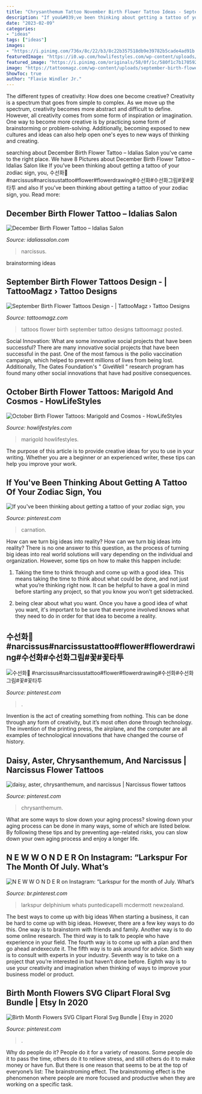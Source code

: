 ```yaml
---
title: "Chrysanthemum Tattoo November Birth Flower Tattoo Ideas - September Birth Flower Tattoos Design -"
description: "If you&#039;ve been thinking about getting a tattoo of your zodiac sign, you"
date: "2023-02-09"
categories:
- "ideas"
tags: ["ideas"]
images:
- "https://i.pinimg.com/736x/8c/22/b3/8c22b357518db9e39782b5cade4ad91b.jpg"
featuredImage: "https://i0.wp.com/howlifestyles.com/wp-content/uploads/2021/08/October-Birth-Flower-Tattoos-2021080204.jpg?w=1080&amp;ssl=1"
featured_image: "https://i.pinimg.com/originals/58/0f/1c/580f1c7b1705923667d71b1b84fb4b16.jpg"
image: "https://tattoomagz.com/wp-content/uploads/september-birth-flower-tattoos-about-flower-tattoos-and-their-meanings-57395.jpg"
ShowToc: true
author: "Flavie Windler Jr."
---
```



The different types of creativity: How does one become creative?
Creativity is a spectrum that goes from simple to complex. As we move up the spectrum, creativity becomes more abstract and difficult to define. However, all creativity comes from some form of inspiration or imagination. One way to become more creative is by practicing some form of brainstorming or problem-solving. Additionally, becoming exposed to new cultures and ideas can also help open one's eyes to new ways of thinking and creating.

	

		
searching about December Birth Flower Tattoo – Idalias Salon you've came to the right place. We have 8 Pictures about December Birth Flower Tattoo – Idalias Salon like If you&#039;ve been thinking about getting a tattoo of your zodiac sign, you, 수선화🌺 #narcissus#narcissustattoo#flower#flowerdrawing#수선화#수선화그림#꽃#꽃타투 and also If you&#039;ve been thinking about getting a tattoo of your zodiac sign, you. Read more:
		
    
## December Birth Flower Tattoo – Idalias Salon

<img loading=lazy src="https://i.pinimg.com/originals/14/45/73/144573592712f2c6c132a7f474a522a7.jpg" onerror="this.onerror=null;this.src='https://tse1.mm.bing.net/th?id=OIP.j5ZQNCzP9kaDh3yvTFdNjgHaJ6&amp;pid=15.1';" alt="December Birth Flower Tattoo – Idalias Salon">

_Source: idaliassalon.com_

>narcissus. 

	
 brainstorming ideas 
    
## September Birth Flower Tattoos Design - | TattooMagz › Tattoo Designs

<img loading=lazy src="https://tattoomagz.com/wp-content/uploads/september-birth-flower-tattoos-about-flower-tattoos-and-their-meanings-57395.jpg" onerror="this.onerror=null;this.src='https://tse3.mm.bing.net/th?id=OIP.l0TKqaAvXVOfyLl3fzmYXQAAAA&amp;pid=15.1';" alt="September Birth Flower Tattoos Design - | TattooMagz › Tattoo Designs">

_Source: tattoomagz.com_

>tattoos flower birth september tattoo designs tattoomagz posted. 

	

Social Innovation: What are some innovative social projects that have been successful?
There are many innovative social projects that have been successful in the past. One of the most famous is the polio vaccination campaign, which helped to prevent millions of lives from being lost. Additionally, The Gates Foundation's " GiveWell " research program has found many other social innovations that have had positive consequences.

    
## October Birth Flower Tattoos: Marigold And Cosmos - HowLifeStyles

<img loading=lazy src="https://i0.wp.com/howlifestyles.com/wp-content/uploads/2021/08/October-Birth-Flower-Tattoos-2021080204.jpg?w=1080&amp;ssl=1" onerror="this.onerror=null;this.src='https://tse4.mm.bing.net/th?id=OIP.j_6cbAgeqGde4zucbXKkZQHaHa&amp;pid=15.1';" alt="October Birth Flower Tattoos: Marigold and Cosmos - HowLifeStyles">

_Source: howlifestyles.com_

>marigold howlifestyles. 

	

The purpose of this article is to provide creative ideas for you to use in your writing. Whether you are a beginner or an experienced writer, these tips can help you improve your work.

    
## If You&#039;ve Been Thinking About Getting A Tattoo Of Your Zodiac Sign, You

<img loading=lazy src="https://i.pinimg.com/originals/58/0f/1c/580f1c7b1705923667d71b1b84fb4b16.jpg" onerror="this.onerror=null;this.src='https://tse1.mm.bing.net/th?id=OIP.pNODGGNVtM-gLkkFDeHBTQHaI-&amp;pid=15.1';" alt="If you&#039;ve been thinking about getting a tattoo of your zodiac sign, you">

_Source: pinterest.com_

>carnation. 

	

How can we turn big ideas into reality?
How can we turn big ideas into reality? There is no one answer to this question, as the process of turning big ideas into real world solutions will vary depending on the individual and organization. However, some tips on how to make this happen include:
1) Taking the time to think through and come up with a good idea. This means taking the time to think about what could be done, and not just what you’re thinking right now. It can be helpful to have a goal in mind before starting any project, so that you know you won’t get sidetracked.

2) being clear about what you want. Once you have a good idea of what you want, it's important to be sure that everyone involved knows what they need to do in order for that idea to become a reality.

    
## 수선화🌺 #narcissus#narcissustattoo#flower#flowerdrawing#수선화#수선화그림#꽃#꽃타투

<img loading=lazy src="https://i.pinimg.com/736x/8c/22/b3/8c22b357518db9e39782b5cade4ad91b.jpg" onerror="this.onerror=null;this.src='https://tse1.mm.bing.net/th?id=OIP.c_TxdRP0i9uQbJSSon33FAHaHa&amp;pid=15.1';" alt="수선화🌺 #narcissus#narcissustattoo#flower#flowerdrawing#수선화#수선화그림#꽃#꽃타투">

_Source: pinterest.com_

>. 

	

Invention is the act of creating something from nothing. This can be done through any form of creativity, but it’s most often done through technology. The invention of the printing press, the airplane, and the computer are all examples of technological innovations that have changed the course of history.

    
## Daisy, Aster, Chrysanthemum, And Narcissus | Narcissus Flower Tattoos

<img loading=lazy src="https://i.pinimg.com/736x/ed/5d/f3/ed5df343a4b2a397c3a1dc4fc467aa06.jpg" onerror="this.onerror=null;this.src='https://tse1.mm.bing.net/th?id=OIP.fRABQwNVg1EsOIrb3qzfJQHaJ3&amp;pid=15.1';" alt="daisy, aster, chrysanthemum, and narcissus | Narcissus flower tattoos">

_Source: pinterest.com_

>chrysanthemum. 

	

What are some ways to slow down your aging process?
slowing down your aging process can be done in many ways, some of which are listed below. By following these tips and by preventing age-related risks, you can slow down your own aging process and enjoy a longer life.

    
## N E W W O N D E R On Instagram: “Larkspur For The Month Of July. What’s

<img loading=lazy src="https://i.pinimg.com/736x/dc/d6/30/dcd630b01e9d924d4dd976b3ec5550cc.jpg" onerror="this.onerror=null;this.src='https://tse4.mm.bing.net/th?id=OIP.Cwucp5J2vIH7Y-996iU5hwHaHt&amp;pid=15.1';" alt="N E W W O N D E R on Instagram: “Larkspur for the month of July. What’s">

_Source: br.pinterest.com_

>larkspur delphinium whats puntedicapelli mcdermott newzealand. 

	

The best ways to come up with big ideas
When starting a business, it can be hard to come up with big ideas. However, there are a few key ways to do this. One way is to brainstorm with friends and family. Another way is to do some online research. The third way is to talk to people who have experience in your field. The fourth way is to come up with a plan and then go ahead andexecute it. The fifth way is to ask around for advice. Sixth way is to consult with experts in your industry. Seventh way is to take on a project that you’re interested in but haven’t done before. Eighth way is to use your creativity and imagination when thinking of ways to improve your business model or product.

    
## Birth Month Flowers SVG Clipart Floral Svg Bundle | Etsy In 2020

<img loading=lazy src="https://i.pinimg.com/originals/76/dc/24/76dc2461c14149aee95345931ce26838.jpg" onerror="this.onerror=null;this.src='https://tse2.mm.bing.net/th?id=OIP._OitinPTIg6z7TrzU5LH5gHaHa&amp;pid=15.1';" alt="Birth Month Flowers SVG Clipart Floral Svg Bundle | Etsy in 2020">

_Source: pinterest.com_

>. 

	

Why do people do it?
People do it for a variety of reasons. Some people do it to pass the time, others do it to relieve stress, and still others do it to make money or have fun. But there is one reason that seems to be at the top of everyone’s list: The brainstroming effect. The brainstroming effect is the phenomenon where people are more focused and productive when they are working on a specific task.

